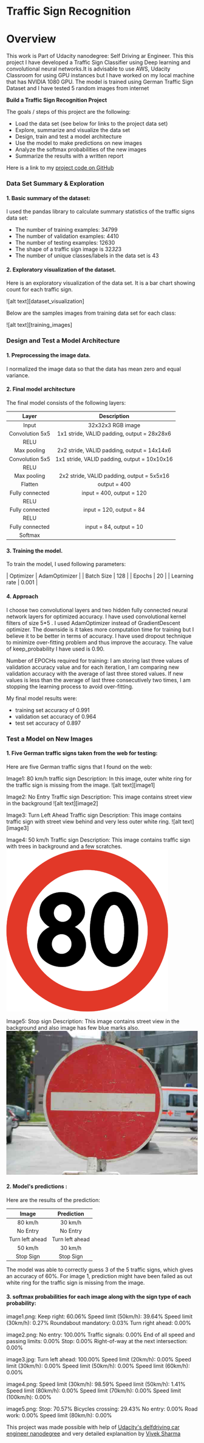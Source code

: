 # **Traffic Sign Recognition** 

# Overview

This work is Part of Udacity nanodegree: Self Driving ar Engineer. This this project I have developed a Traffic Sign Classifier using Deep learning and convolutional neural networks.It is advisable to use AWS, Udacity Classroom for using GPU instances but I have worked on my local machine that has NVIDIA 1080 GPU. The model is trained using  German Traffic Sign Dataset and I have tested 5 random images from internet

**Build a Traffic Sign Recognition Project**

The goals / steps of this project are the following:
* Load the data set (see below for links to the project data set)
* Explore, summarize and visualize the data set
* Design, train and test a model architecture
* Use the model to make predictions on new images
* Analyze the softmax probabilities of the new images
* Summarize the results with a written report

[//]: # (Image References)

[visualization]: ./output_img/dataset_visualization.png "Visualization"
[training_samples]: ./output_img/training_images.png "Training Samples"
[image4]: ./test_img/image1.png "Traffic Sign 1"
[image5]: ./test_img/image2.png "Traffic Sign 2"
[image6]: ./test_img/image3.png "Traffic Sign 3"
[image7]: ./test_img/image4.png "Traffic Sign 4"
[image8]: ./test_img/image5.png "Traffic Sign 5"

Here is a link to my [project code on GitHub](https://github.com/vyaspartm/Traffic-Sign-Classifier/blob/master/Traffic-Sign-Classifier.ipynb)

### Data Set Summary & Exploration

#### 1. Basic summary of the dataset:

I used the pandas library to calculate summary statistics of the traffic signs data set:

* The number of training examples: 34799
* The number of validation examples: 4410
* The number of testing examples: 12630
* The shape of a traffic sign image is 32*32*3
* The number of unique classes/labels in the data set is 43

#### 2. Exploratory visualization of the dataset.

Here is an exploratory visualization of the data set. It is a bar chart showing count for each traffic sign.

![alt text][dataset_visualization]

Below are the samples images from training data set for each class:

![alt text][training_images]

### Design and Test a Model Architecture

#### 1. Preprocessing the image data.


I normalized the image data so that the data has mean zero and equal variance.


#### 2. Final model architecture

The final model consists of the following layers:

| Layer         		|     Description	        					| 
|:---------------------:|:---------------------------------------------:| 
| Input         		| 32x32x3 RGB image   							| 
| Convolution 5x5     	| 1x1 stride, VALID padding, output = 28x28x6 	|
| RELU					|												|
| Max pooling	      	| 2x2 stride, VALID padding, output = 14x14x6	|
| Convolution 5x5	    | 1x1 stride, VALID padding, output = 10x10x16	|
| RELU					|												|
| Max pooling	      	| 2x2 stride, VALID padding, output = 5x5x16	|
| Flatten				| output = 400									|
| Fully connected		| input = 400, output = 120						|
| RELU					|												|
| Fully connected		| input = 120, output = 84						|
| RELU					|												|
| Fully connected		| input = 84, output = 10						|
| Softmax				|												|
 


#### 3. Training the model.

To train the model, I used following parameters:

| Optimizer				|		AdamOptimizer			|
| Batch Size			|		128						|
| Epochs				|		20						|
| Learning rate			|		0.001					|

#### 4. Approach

I choose two convolutional layers and two hidden fully connected neural network layers for optimized accuracy.
I have used convolutional kernel filters of size 5*5 .
I used AdamOptimizer instead of GradientDescent optimizer. The downside is it takes more computation time for training but I believe it to be better in terms of accuracy.
I have used dropout technique to minimize over-fitting problem and thus improve the accuracy. The value of keep_probability I have used is 0.90.

Number of EPOCHs required for training: I am storing last three values of validation accuracy value and for each iteration, I am comparing new validation accuracy with the average of last three stored values. If new values is less than the average of last three consecutively two times, I am stopping the learning process to avoid over-fitting.

My final model results were:

* training set accuracy of 0.991
* validation set accuracy of 0.964
* test set accuracy of 0.897


### Test a Model on New Images

#### 1. Five German traffic signs taken from the web for testing:

Here are five German traffic signs that I found on the web:

Image1: 80 km/h traffic sign
Description: In this image, outer white ring for the traffic sign is missing from the image.
![alt text][image1]

Image2: No Entry Traffic sign
Description: This image contains street view in the background
![alt text][image2] 

Image3: Turn Left Ahead Traffic sign
Description: This image contains traffic sign with street view behind and very less outer white ring.
![alt text][image3] 

Image4: 50 km/h Traffic sign
Description: This image contains traffic sign with trees in background and a few scratches.
![alt text][image4] 

Image5: Stop sign
Description: This image contains street view in the background and also image has few blue marks also.
![alt text][image5]


#### 2. Model's predictions :

Here are the results of the prediction:

| Image			        |     Prediction	        					| 
|:---------------------:|:---------------------------------------------:| 
| 80 km/h      			| 30 km/h  										| 
| No Entry     			| No Entry 										|
| Turn left ahead		| Turn left ahead								|
| 50 km/h	      		| 30 km/h						 				|
| Stop Sign				| Stop Sign   					 				|


The model was able to correctly guess 3 of the 5 traffic signs, which gives an accuracy of 60%. For image 1, prediction might have been failed as out white ring for the traffic sign is missing from the image. 

#### 3. softmax probabilities for each image along with the sign type of each probability:

image1.png:
Keep right: 60.06%
Speed limit (50km/h): 39.64%
Speed limit (30km/h): 0.27%
Roundabout mandatory: 0.03%
Turn right ahead: 0.00%

image2.png:
No entry: 100.00%
Traffic signals: 0.00%
End of all speed and passing limits: 0.00%
Stop: 0.00%
Right-of-way at the next intersection: 0.00%

image3.jpg:
Turn left ahead: 100.00%
Speed limit (20km/h): 0.00%
Speed limit (30km/h): 0.00%
Speed limit (50km/h): 0.00%
Speed limit (60km/h): 0.00%

image4.png:
Speed limit (30km/h): 98.59%
Speed limit (50km/h): 1.41%
Speed limit (80km/h): 0.00%
Speed limit (70km/h): 0.00%
Speed limit (100km/h): 0.00%

image5.png:
Stop: 70.57%
Bicycles crossing: 29.43%
No entry: 0.00%
Road work: 0.00%
Speed limit (80km/h): 0.00%

This project was made possible with help of [Udacity's delfdriving car engineer nanodegree](https://www.udacity.com/course/self-driving-car-engineer-nanodegree--nd013) and very detailed explanaition by [Vivek Sharma](https://github.com/vivekmsit/CarND-Traffic-Sign-Classifier-Project)


